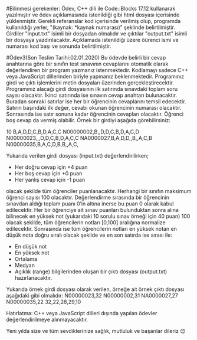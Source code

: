 #Bilinmesi gerekenler:
Ödev, C++ dili ile Code::Blocks 17.12 kullanarak yazılmıştır ve ödev açıklamasında istenildiği gibi html dosyası içerisinde yüklenmiştir.
Gerekli referanslar kod içerisinde verilmiş olup, programda kullanıldığı yerler, "(kaynak: *kaynak numarası)" şeklinde belirtilmiştir.
Girdiler "input.txt" isimli bir dosyadan olmalıdır ve çıktılar "output.txt" isimli bir dosyaya yazdırılacaktır.
Açıklamada istenildiği üzere öürenci ismi ve numarası kod başı ve sonunda belirtilmiştir.

#Ödev3(Son Teslim Tarihi:02.01.2020)
Bu ödevde belirli bir cevap anahtarına göre bir sınıfın test sınavının cevaplarını otomatik olarak değerlendiren bir program yazmanız istenmektedir. Kodlamayı sadece C++ veya JavaScript dillerinden biriyle yapmanız beklenmektedir. Programınız girdi ve çıktı işlemlerini metin dosyaları üzerinden gerçekleştirecektir. 
Programınız alacağı girdi dosyasının ilk satırında sınavdaki toplam soru sayısı olacaktır. İkinci satırında ise sınavın cevap anahtarı bulunacaktır. Buradan sonraki satırlar ise her bir öğrencinin cevaplarını temsil edecektir. Satırın başındaki ilk değer, cevabı okunan öğrencinin numarası olacaktır. Sonrasında ise satır sonuna kadar öğrencinin cevapları olacaktır. Öğrenci boş cevap da vermiş olabilir. Örnek bir girdiyi aşağıda görebilirsiniz:

10
B,A,D,D,C,B,D,A,C,C
N00000002,B,,D,D,C,B,D,A,C,D
N00000023,,,D,D,C,B,D,A,C,C
NA0000027,B,A,D,D,,B,,A,C,B
N00000035,B,A,C,D,B,B,,A,C,

Yukarıda verilen girdi dosyası (input.txt) değerlendirilirken;
-	Her doğru cevap için +4 puan
-	Her boş cevap için +0 puan
-	Her yanlış cevap için -1 puan

olacak şekilde tüm öğrenciler puanlanacaktır. Herhangi bir sınıfın maksimum öğrenci sayısı 100 olacaktır. Değerlendirme sırasında bir öğrencinin sınavdan aldığı toplam puanı 0’in altına inerse bu puan 0 olarak kabul edilecektir. Her bir öğrenciye ait sınav puanları bulunduktan sonra alına bilinecek en yüksek not (yukarıdaki 10 sorulu sınav örneği için 40 puan) 100 olacak şekilde, tüm öğrencilerin notları [0,100] aralığına normalize edilecektir. Sonrasında ise tüm öğrencilerin notları en yüksek notan en düşük nota doğru sıralı olacak şekilde ve en son satırda ise sırası ile:

-	En düşük not
-	En yüksek not
-	Ortalama
-	Medyan
-	Açıklık (range)
bilgilerinden oluşan bir çıktı dosyası (output.txt) hazırlanacaktır.

Yukarıda örnek girdi dosyası olarak verilen, örneğe ait örnek çıktı dosyası aşağıdaki gibi olmalıdır:
N00000023,32
N00000002,31
NA0000027,27
N00000035,22
32,22,28,29,10

Hatırlatma: C++ veya JavaScript dilleri dışında yapılan ödevler değerlendirilmeye alınmayacaktır.

Yeni yılda size ve tüm sevdiklerinize sağlık, mutluluk ve başarılar dileriz 😊

